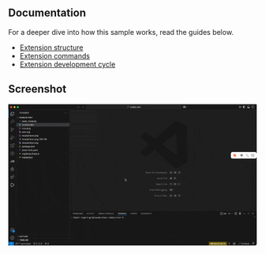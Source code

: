 
## Documentation

For a deeper dive into how this sample works, read the guides below.

- [Extension structure](docs/extension-structure.md)
- [Extension commands](./docs/extension-commands.md)
- [Extension development cycle](./docs/extension-development-cycle.md)


## Screenshot
![useage](assets/demo.gif)